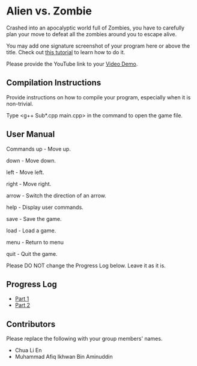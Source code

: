 # Alien vs. Zombie

Crashed into an apocalyptic world full of Zombies, you have to carefully plan your move to defeat all the zombies around you to escape alive. 

You may add one signature screenshot of your program here or above the title. Check out [this tutorial](https://www.digitalocean.com/community/tutorials/markdown-markdown-images) to learn how to do it.

Please provide the YouTube link to your [Video Demo](https://www.youtube.com/watch?v=zEpa2YtSvnM).

## Compilation Instructions

Provide instructions on how to compile your program, especially when it is non-trivial.

Type <g++ Sub\*.cpp main.cpp> in the command to open the game file.  

## User Manual

Commands
 up    - Move up.
 
 down  - Move down.
 
 left  - Move left.
 
 right - Move right.
 
 arrow - Switch the direction of an arrow.
 
 help  - Display user commands.
 
 save  - Save the game.
 
 load  - Load a game.
 
 menu  - Return to menu
 
 quit  - Quit the game. 

Please DO NOT change the Progress Log below. Leave it as it is.

## Progress Log

- [Part 1](PART1.md)
- [Part 2](PART2.md)

## Contributors

Please replace the following with your group members' names. 

- Chua Li En
- Muhammad Afiq Ikhwan Bin Aminuddin


